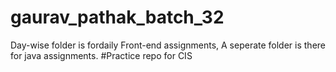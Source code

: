 # gaurav_pathak_batch_32
Day-wise folder is fordaily Front-end assignments, A seperate folder is there for java assignments.
#Practice repo for CIS
